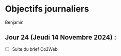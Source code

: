 # Objectifs journaliers

Benjamin

## Jour 24 (Jeudi 14 Novembre 2024) :

- [ ] Suite du brief Co2Web

